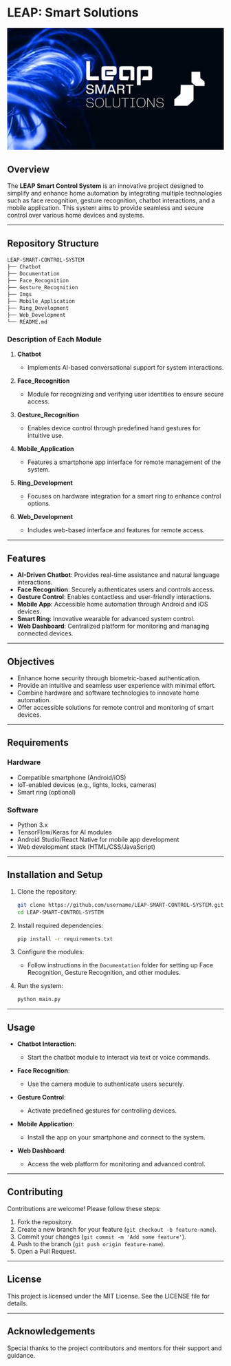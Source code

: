 # LEAP: Smart Solutions
<p align="center">
  <img src="Imgs/img.jpg" alt="Leap">
</p>



## Overview
The **LEAP Smart Control System** is an innovative project designed to simplify and enhance home automation by integrating multiple technologies such as face recognition, gesture recognition, chatbot interactions, and a mobile application. This system aims to provide seamless and secure control over various home devices and systems.

---

## Repository Structure

```plaintext
LEAP-SMART-CONTROL-SYSTEM
├── Chatbot
├── Documentation
├── Face_Recognition
├── Gesture_Recognition
├── Imgs
├── Mobile_Application
├── Ring_Development
├── Web_Development
└── README.md
```

### Description of Each Module

1. **Chatbot**
   - Implements AI-based conversational support for system interactions.

2. **Face_Recognition**
   - Module for recognizing and verifying user identities to ensure secure access.

3. **Gesture_Recognition**
   - Enables device control through predefined hand gestures for intuitive use.

4. **Mobile_Application**
   - Features a smartphone app interface for remote management of the system.

5. **Ring_Development**
   - Focuses on hardware integration for a smart ring to enhance control options.

6. **Web_Development**
   - Includes web-based interface and features for remote access.

---

## Features

- **AI-Driven Chatbot**: Provides real-time assistance and natural language interactions.
- **Face Recognition**: Securely authenticates users and controls access.
- **Gesture Control**: Enables contactless and user-friendly interactions.
- **Mobile App**: Accessible home automation through Android and iOS devices.
- **Smart Ring**: Innovative wearable for advanced system control.
- **Web Dashboard**: Centralized platform for monitoring and managing connected devices.

---

## Objectives

- Enhance home security through biometric-based authentication.
- Provide an intuitive and seamless user experience with minimal effort.
- Combine hardware and software technologies to innovate home automation.
- Offer accessible solutions for remote control and monitoring of smart devices.

---

## Requirements

### Hardware
- Compatible smartphone (Android/iOS)
- IoT-enabled devices (e.g., lights, locks, cameras)
- Smart ring (optional)

### Software
- Python 3.x
- TensorFlow/Keras for AI modules
- Android Studio/React Native for mobile app development
- Web development stack (HTML/CSS/JavaScript)

---

## Installation and Setup

1. Clone the repository:
   ```bash
   git clone https://github.com/username/LEAP-SMART-CONTROL-SYSTEM.git
   cd LEAP-SMART-CONTROL-SYSTEM
   ```

2. Install required dependencies:
   ```bash
   pip install -r requirements.txt
   ```

3. Configure the modules:
   - Follow instructions in the `Documentation` folder for setting up Face Recognition, Gesture Recognition, and other modules.

4. Run the system:
   ```bash
   python main.py
   ```

---

## Usage

- **Chatbot Interaction**:
  - Start the chatbot module to interact via text or voice commands.

- **Face Recognition**:
  - Use the camera module to authenticate users securely.

- **Gesture Control**:
  - Activate predefined gestures for controlling devices.

- **Mobile Application**:
  - Install the app on your smartphone and connect to the system.

- **Web Dashboard**:
  - Access the web platform for monitoring and advanced control.

---

## Contributing

Contributions are welcome! Please follow these steps:
1. Fork the repository.
2. Create a new branch for your feature (`git checkout -b feature-name`).
3. Commit your changes (`git commit -m 'Add some feature'`).
4. Push to the branch (`git push origin feature-name`).
5. Open a Pull Request.

---

## License

This project is licensed under the MIT License. See the LICENSE file for details.

---

## Acknowledgements

Special thanks to the project contributors and mentors for their support and guidance.
